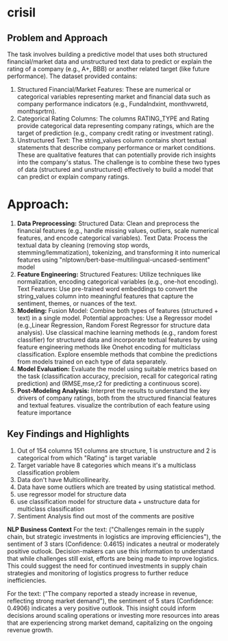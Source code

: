 # crisil
## Problem and Approach
The task involves building a predictive model that uses both structured financial/market data and unstructured text data to predict or explain the rating of a company (e.g., A+, BBB) or another related target (like future performance). The dataset provided contains:
1.	Structured Financial/Market Features: These are numerical or categorical variables representing market and financial data such as company performance indicators (e.g., FundaIndxint, monthvwretd, monthsprtrn).
2.	Categorical Rating Columns: The columns RATING_TYPE and Rating provide categorical data representing company ratings, which are the target of prediction (e.g., company credit rating or investment rating).
3.	Unstructured Text: The string_values column contains short textual statements that describe company performance or market conditions. These are qualitative features that can potentially provide rich insights into the company's status.
The challenge is to combine these two types of data (structured and unstructured) effectively to build a model that can predict or explain company ratings.

# Approach:
1.	**Data Preprocessing:**
Structured Data: Clean and preprocess the financial features (e.g., handle missing values, outliers, scale numerical features, and encode categorical variables).
Text Data: Process the textual data by cleaning (removing stop words, stemming/lemmatization), tokenizing, and transforming it into numerical features using  "nlptown/bert-base-multilingual-uncased-sentiment" model
2.	**Feature Engineering:**
Structured Features: Utilize techniques like normalization, encoding categorical variables (e.g., one-hot encoding).
Text Features: Use pre-trained word embeddings to convert the string_values column into meaningful features that capture the sentiment, themes, or nuances of the text.
3.	**Modeling:**
Fusion Model: Combine both types of features (structured + text) in a single model. Potential approaches:
Use a Regressor model (e.g.,Linear Regression, Random Forest Regressor for structure data analysis).
Use classical machine learning methods (e.g., random forest classifier) for structured data and incorporate textual features by using feature engineering methods like Onehot encoding for multiclass classification.
Explore ensemble methods that combine the predictions from models trained on each type of data separately.
4.	**Model Evaluation:**
Evaluate the model using suitable metrics based on the task (classification accuracy, precision, recall for categorical rating prediction) and  (RMSE,mse,r2 for predicting a continuous score).
5.	**Post-Modeling Analysis:**
Interpret the results to understand the key drivers of company ratings, both from the structured financial features and textual features.
visualize the contribution of each feature using feature importance

## Key Findings and Highlights
1. Out of 154 columns 151 columns are structure, 1 is unstructure and 2 is categorical from which "Rating" is target variable
2. Target variable have 8 categories which means it's a multiclass classification problem
3. Data don't have Multicollinearity.
4. Data have some outliers which are treated by using statistical method. 
5. use regressor model for structure data
6. use classification model for structure data + unstructure data for multiclass classification
7. Sentiment Analysis find out most of the comments are positive

  **NLP Business Context**
For the text:
("Challenges remain in the supply chain, but strategic investments in logistics are improving efficiencies"), the sentiment of 3 stars (Confidence: 0.4615) indicates a neutral or moderately positive outlook. Decision-makers can use this information to understand that while challenges still exist, efforts are being made to improve logistics. This could suggest the need for continued investments in supply chain strategies and monitoring of logistics progress to further reduce inefficiencies.

For the text:
("The company reported a steady increase in revenue, reflecting strong market demand"), the sentiment of 5 stars (Confidence: 0.4906) indicates a very positive outlook. This insight could inform decisions around scaling operations or investing more resources into areas that are experiencing strong market demand, capitalizing on the ongoing revenue growth.


